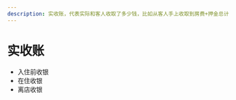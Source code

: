 ```yaml
---
description: 实收账，代表实际和客人收取了多少钱，比如从客人手上收取到房费+押金总计500，其中100为押金，则实收为500.
---
```


# 实收账

* 入住前收银
* 在住收银
* 离店收银


